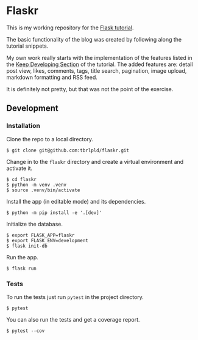 Flaskr
======

This is my working repository for the [Flask tutorial](https://flask.palletsprojects.com/en/1.1.x/tutorial/#tutorial).

The basic functionality of the blog was created by following along the tutorial snippets.

My own work really starts with the implementation of the features listed in the [Keep Developing Section](https://flask.palletsprojects.com/en/1.1.x/tutorial/next/) of the tutorial. The added features are: detail post view, likes, comments, tags, title search, pagination, image upload, markdown formatting and RSS feed.

It is definitely not pretty, but that was not the point of the exercise.

## Development

### Installation

Clone the repo to a local directory.

```shell
$ git clone git@github.com:tbrlpld/flaskr.git
```

Change in to the `flaskr` directory and create a virtual environment and activate it.

```shell
$ cd flaskr
$ python -m venv .venv
$ source .venv/bin/activate
```

Install the app (in editable mode) and its dependencies.

```shell
$ python -m pip install -e '.[dev]'
```

Initialize the database.

```shell
$ export FLASK_APP=flaskr
$ export FLASK_ENV=development
$ flask init-db
```

Run the app.

```shell
$ flask run
```

### Tests

To run the tests just run `pytest` in the project directory.
```shell
$ pytest
```

You can also run the tests and get a coverage report.
```shell
$ pytest --cov
```